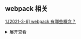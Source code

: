 ## webpack 相关

[1.[2021-3-6] webpack 有哪些概念？](https://github.com/HJY-xh/plantTrees/issues/32)

<details>
<summary>展开查看</summary>
<pre>

-   Entry：入口，Webpack 执行构建的第一步将从 Entry 开始，可抽象成输入。
-   Module：模块，在 Webpack 里一切皆模块，一个模块对应着一个文件。Webpack 会从配置的 Entry 开始递归找出所有依赖的模块。
-   Chunk：代码块，一个 Chunk 由多个模块组合而成，用于代码合并与分割。
-   Loader：模块转换器，用于把模块原内容按照需求转换成新内容。
-   Plugin：扩展插件，在 Webpack 构建流程中的特定时机会广播出对应的事件，插件可以监听这些事件的发生，在特定时机做对应的事情。
-   Output：打包后文件输出的位置。

</pre>
</details>
